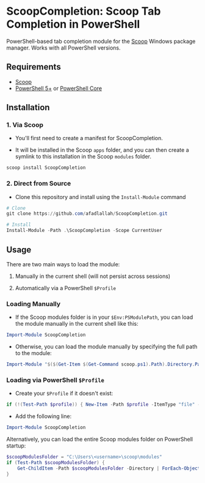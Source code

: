 # ScoopCompletion: Scoop Tab Completion in PowerShell

PowerShell-based tab completion module for the [Scoop](https://github.com/ScoopInstaller/Scoop) Windows package manager. Works with all PowerShell versions.

## Requirements

* [Scoop](https://github.com/ScoopInstaller/Scoop)
* [PowerShell 5+](https://learn.microsoft.com/en-us/skypeforbusiness/set-up-your-computer-for-windows-powershell/download-and-install-windows-powershell-5-1) or [PowerShell Core](https://github.com/PowerShell/PowerShell)

## Installation

### 1. Via Scoop

- You'll first need to create a manifest for ScoopCompletion.

- It will be installed in the Scoop `apps` folder, and you can then create a symlink to this installation in the Scoop `modules` folder.

```powershell
scoop install ScoopCompletion
```

### 2. Direct from Source

- Clone this repository and install using the `Install-Module` command

```powershell
# Clone
git clone https://github.com/afadlallah/ScoopCompletion.git

# Install
Install-Module -Path .\ScoopCompletion -Scope CurrentUser
```

## Usage

There are two main ways to load the module:

1. Manually in the current shell (will not persist across sessions)

2. Automatically via a PowerShell `$Profile`

### Loading Manually

- If the Scoop modules folder is in your `$Env:PSModulePath`, you can load the module manually in the current shell like this:

```powershell
Import-Module ScoopCompletion
```

- Otherwise, you can load the module manually by specifying the full path to the module:

```powershell
Import-Module "$($(Get-Item $(Get-Command scoop.ps1).Path).Directory.Parent.FullName)\modules\ScoopCompletion"
```

### Loading via PowerShell `$Profile`

- Create your `$Profile` if it doesn't exist:

```powershell
if (!(Test-Path $profile)) { New-Item -Path $profile -ItemType "file" -Force }
```

- Add the following line:

```powershell
Import-Module ScoopCompletion
```

Alternatively, you can load the entire Scoop modules folder on PowerShell startup:

```powershell
$scoopModulesFolder = "C:\Users\<username>\scoop\modules"
if (Test-Path $scoopModulesFolder) {
    Get-ChildItem -Path $scoopModulesFolder -Directory | ForEach-Object { Import-Module $_.FullName -ErrorAction SilentlyContinue }
}
```
